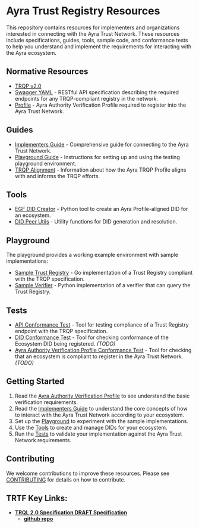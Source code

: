 # Ayra Trust Registry Resources

This repository contains resources for implementers and organizations interested in connecting with the Ayra Trust Network. These resources include specifications, guides, tools, sample code, and conformance tests to help you understand and implement the requirements for interacting with the Ayra ecosystem.




## Normative Resources

* [TRQP v2.0](https://trustoverip.github.io/tswg-trust-registry-protocol/)
* [Swagger YAML](./swagger.yaml) - RESTful API specification describing the required endpoints for any TRQP-compliant registry in the network.
* [Profile](./profile.md) - Ayra Authority Verification Profile required to register into the Ayra Trust Network.



## Guides

* [Implementers Guide](./guides/implementers_guide.md) - Comprehensive guide for connecting to the Ayra Trust Network.
* [Playground Guide](./playground/playground.md) - Instructions for setting up and using the testing playground environment.
* [TRQP Alignment](./trqp/README.md) - Information about how the Ayra TRQP Profile aligns with and informs the TRQP efforts. 



## Tools

* [EGF DID Creator](./tools/did_creator_ui.py) - Python tool to create an Ayra Profile-aligned DID for an ecosystem.
* [DID Peer Utils](./tools/did_peer_utils.py) - Utility functions for DID generation and resolution.

## Playground

The playground provides a working example environment with sample implementations:

* [Sample Trust Registry](./playground/trust-registry/) - Go implementation of a Trust Registry compliant with the TRQP specification.
* [Sample Verifier](./playground/verifier/) - Python implementation of a verifier that can query the Trust Registry.

## Tests

* [API Conformance Test](./tests/api_conformance_test.py) - Tool for testing compliance of a Trust Registry endpoint with the TRQP specification.
* [DID Conformance Test](./tests/did_conformance_test.py) - Tool for checking conformance of the Ecosystem DID being registered. *(TODO)*
* [Ayra Authority Verification Profile Conformance Test](./tests/authority_profile_test.py) - Tool for checking that an ecosystem is compliant to register in the Ayra Trust Network. *(TODO)*

## Getting Started

1. Read the [Ayra Authority Verification Profile](https://ayraforum.github.io/ayra-trust-registry-resources/) to see understand the basic verification requirements. 
2. Read the [Implementers Guide](./guides/implementers_guide.md) to understand the core concepts of how to interact with the Ayra Trust Network according to your ecosystem. 
3. Set up the [Playground](./playground/playground.md) to experiment with the sample implementations.
4. Use the [Tools](./tools/) to create and manage DIDs for your ecosystem.
5. Run the [Tests](./tests/) to validate your implementation against the Ayra Trust Network requirements.

## Contributing

We welcome contributions to improve these resources. Please see [CONTRIBUTING](./CONTRIBUTING) for details on how to contribute.

## TRTF Key Links:

- [**TRQL 2.0 Specification DRAFT Specification**](https://trustoverip.github.io/tswg-trust-registry-protocol/)
  - [**github repo**](https://github.com/trustoverip/tswg-trust-registry-protocol/tree/main)